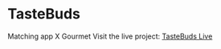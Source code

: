 # TasteBuds

Matching app X Gourmet
Visit the live project: [TasteBuds Live](https://taste-buds-iota.vercel.app/)
